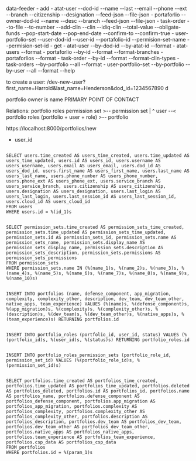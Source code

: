 data-feeder
    - add
        - atat-user
            --dod-id
            --name
            --last
            --email
            --phone
            --ext
            --branch
            --citizenship
            --designation
            --feed-json
            --file-json
        - portaforlio
            --owner-dod-id
            --name
            --desc
            --branch
            --feed-json
            --file-json
        - task-order
            --to-file
            --to-number
            --add-clin
                --clin
                --idiq-clin
                --total-value
                --obligate-funds
                --pop-start-date
                --pop-end-date
            --confirm-to
            --confirm-true
        - user-portfolio-set
            --user-dod-id
            --user-id
            --portafolio-id
            --permision-set-name
            --permision-set-id
    - get
        - atat-user
            --by-dod-id
            --by-atat-id
            --format
        - atat-users
            --format
        - portaforlio
            --by-id
            --format
            --format-branches
        - portaforlios
            --format
        - task-order
            --by-id
            --format
            --format-clin-types
        -task-orders
            --by-portfolio
            --all
            --format
        - user-portfolio-set
            --by-portfolio
            --by-user
            --all
            --format
    --help




to create a user:
/dev-new-user?first_name=Harrold&last_name=Henderson&dod_id=1234567890
d


portfolio owner is name PRIMARY POINT OF CONTACT

Relations:
            portfolio roles permission set >-- permission set
                            |
                            ^
user --< portfolio roles (portfolio + user + role) >-- portfolio


https://localhost:8000/portfolios/new
- user_id

```

SELECT users.time_created AS users_time_created, users.time_updated AS users_time_updated, users.id AS users_id, users.username AS users_username, users.email AS users_email, users.dod_id AS users_dod_id, users.first_name AS users_first_name, users.last_name AS users_last_name, users.phone_number AS users_phone_number, users.phone_ext AS users_phone_ext, users.service_branch AS users_service_branch, users.citizenship AS users_citizenship, users.designation AS users_designation, users.last_login AS users_last_login, users.last_session_id AS users_last_session_id, users.cloud_id AS users_cloud_id 
FROM users 
WHERE users.id = %(id_1)s


SELECT permission_sets.time_created AS permission_sets_time_created, permission_sets.time_updated AS permission_sets_time_updated, permission_sets.id AS permission_sets_id, permission_sets.name AS permission_sets_name, permission_sets.display_name AS permission_sets_display_name, permission_sets.description AS permission_sets_description, permission_sets.permissions AS permission_sets_permissions 
FROM permission_sets 
WHERE permission_sets.name IN (%(name_1)s, %(name_2)s, %(name_3)s, %(name_4)s, %(name_5)s, %(name_6)s, %(name_7)s, %(name_8)s, %(name_9)s, %(name_10)s)


INSERT INTO portfolios (name, defense_component, app_migration, complexity, complexity_other, description, dev_team, dev_team_other, native_apps, team_experience) VALUES (%(name)s, %(defense_component)s, %(app_migration)s, %(complexity)s, %(complexity_other)s, %(description)s, %(dev_team)s, %(dev_team_other)s, %(native_apps)s, %(team_experience)s) RETURNING portfolios.id


INSERT INTO portfolio_roles (portfolio_id, user_id, status) VALUES (%(portfolio_id)s, %(user_id)s, %(status)s) RETURNING portfolio_roles.id

	
INSERT INTO portfolio_roles_permission_sets (portfolio_role_id, permission_set_id) VALUES (%(portfolio_role_id)s, %(permission_set_id)s)


SELECT portfolios.time_created AS portfolios_time_created, portfolios.time_updated AS portfolios_time_updated, portfolios.deleted AS portfolios_deleted, portfolios.id AS portfolios_id, portfolios.name AS portfolios_name, portfolios.defense_component AS portfolios_defense_component, portfolios.app_migration AS portfolios_app_migration, portfolios.complexity AS portfolios_complexity, portfolios.complexity_other AS portfolios_complexity_other, portfolios.description AS portfolios_description, portfolios.dev_team AS portfolios_dev_team, portfolios.dev_team_other AS portfolios_dev_team_other, portfolios.native_apps AS portfolios_native_apps, portfolios.team_experience AS portfolios_team_experience, portfolios.csp_data AS portfolios_csp_data 
FROM portfolios 
WHERE portfolios.id = %(param_1)s
```
